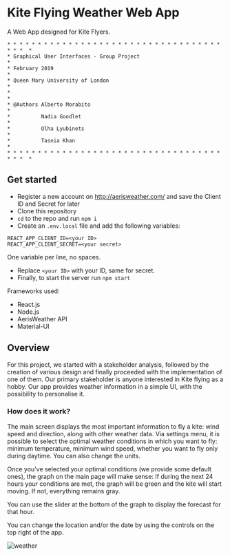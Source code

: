 # Kite Flying Weather Web App

A Web App designed for Kite Flyers.

```
* * * * * * * * * * * * * * * * * * * * * * * * * * * * * * * * * * * * * *  *
* Graphical User Interfaces - Group Project                                  *
* February 2019                                                              *
* Queen Mary University of London                                            *
*                                                                            *
* @Authors Alberto Morabito                                                  *
*          Nadia Goodlet                                                     *
*          Olha Lyubinets                                                    *
*          Tasnia Khan                                                       *
* * * * * * * * * * * * * * * * * * * * * * * * * * * * * * * * * * * * * *  *
```

## Get started

- Register a new account on http://aerisweather.com/ and save the Client ID and Secret for later
- Clone this repository
- `cd` to the repo and run `npm i`
- Create an `.env.local` file and add the following variables:

```
REACT_APP_CLIENT_ID=<your ID>
REACT_APP_CLIENT_SECRET=<your secret>
```

One variable per line, no spaces.

- Replace `<your ID>` with your ID, same for secret.
- Finally, to start the server run `npm start`

Frameworks used:

- React.js
- Node.js
- AerisWeather API
- Material-UI


## Overview

For this project, we started with a stakeholder analysis, followed by the creation of various design and finally proceeded with the implementation of one of them.
Our primary stakeholder is anyone interested in Kite flying as a hobby. Our app provides weather information in a simple UI, with the possibility to personalise it.

### How does it work?

The main screen displays the most important information to fly a kite: wind speed and direction, along with other weather data.
Via settings menu, it is possible to select the optimal weather conditions in which you want to fly: minimum temperature, minimum wind speed, whether you want to fly only during daytime. You can also change the units.

Once you've selected your optimal conditions (we provide some default ones), the graph on the main page will make sense:
If during the next 24 hours your conditions are met, the graph will be green and the kite will start moving. If not, everything remains gray.

You can use the slider at the bottom of the graph to display the forecast for that hour.

You can change the location and/or the date by using the controls on the top right of the app.

![weather](https://user-images.githubusercontent.com/17802955/54031224-0d98b900-41a6-11e9-974a-e88b5084e586.jpg)

